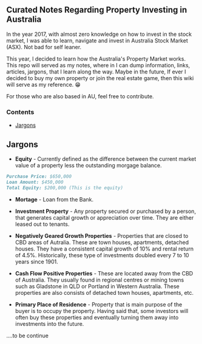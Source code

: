 ## Curated Notes Regarding Property Investing in Australia

In the year 2017, with almost zero knowledge on how to invest in the stock market, I was able to learn, navigate and invest in Australia Stock Market (ASX). Not bad for self leaner. 

This year, I decided to learn how the Australia's Property Market works. This repo will served as my notes, where in I can dump information, links, articles, jargons, that I learn along the way. Maybe in the future, If ever I decided to buy my own property or join the real estate game, then this wiki will serve as my reference. 😁

For those who are also based in AU, feel free to contribute. 


### Contents

- [Jargons](#jargons)


## Jargons

- **Equity** - Currently defined as the difference between the current market value of a property less the outstanding morgage balance.

```markdown
Purchase Price: $650,000
Loan Amount: $450,000
Total Equity: $200,000 (This is the equity)
```
- **Mortage** - Loan from the Bank.

- **Investment Property** - Any property secured or purchased by a person, that generates capital growth or appreciation over time. They are either leased out to tenants. 
- **Negatively Geared Growth Properties** - Properties that are closed to CBD areas of Autralia. These are town houses, apartments, detached houses. They have a consistent capital growth of 10% and rental return of 4.5%. Historically, these type of investments doubled every 7 to 10 years since 1901.
- **Cash Flow Positive Properties** - These are located away from the CBD of Australia. They usually found in regional centres or mining towns such as Gladstone in QLD or Portland in Western Australia. These properties are also consists of detached town houses, apartments, etc.
- **Primary Place of Residence** - Property that is main purpose of the buyer is to occupy the property. Having said that, some investors will often buy these properties and eventually turning them away into investments into the future.



....to be continue
